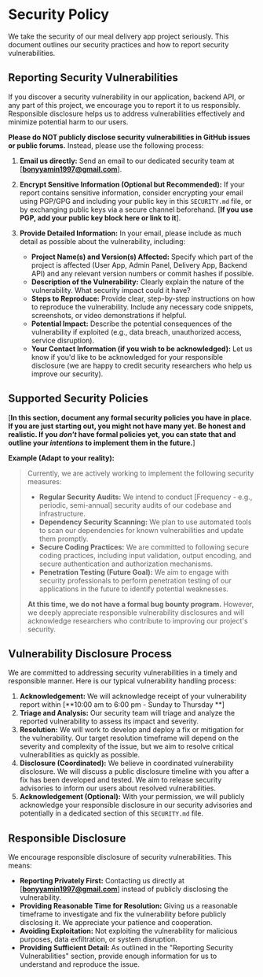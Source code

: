 # Security Policy

We take the security of our meal delivery app project seriously. This document outlines our security practices and how to report security vulnerabilities.

## Reporting Security Vulnerabilities

If you discover a security vulnerability in our application, backend API, or any part of this project, we encourage you to report it to us responsibly.  Responsible disclosure helps us to address vulnerabilities effectively and minimize potential harm to our users.

**Please do NOT publicly disclose security vulnerabilities in GitHub issues or public forums.**  Instead, please use the following process:

1.  **Email us directly:**  Send an email to our dedicated security team at [**bonyyamin1997@gmail.com**].

2.  **Encrypt Sensitive Information (Optional but Recommended):** If your report contains sensitive information, consider encrypting your email using PGP/GPG and including your public key in this `SECURITY.md` file, or by exchanging public keys via a secure channel beforehand. [**If you use PGP, add your public key block here or link to it**].

3.  **Provide Detailed Information:** In your email, please include as much detail as possible about the vulnerability, including:
    *   **Project Name(s) and Version(s) Affected:** Specify which part of the project is affected (User App, Admin Panel, Delivery App, Backend API) and any relevant version numbers or commit hashes if possible.
    *   **Description of the Vulnerability:**  Clearly explain the nature of the vulnerability. What security impact could it have?
    *   **Steps to Reproduce:**  Provide clear, step-by-step instructions on how to reproduce the vulnerability. Include any necessary code snippets, screenshots, or video demonstrations if helpful.
    *   **Potential Impact:**  Describe the potential consequences of the vulnerability if exploited (e.g., data breach, unauthorized access, service disruption).
    *   **Your Contact Information (if you wish to be acknowledged):** Let us know if you'd like to be acknowledged for your responsible disclosure (we are happy to credit security researchers who help us improve our security).

## Supported Security Policies

[**In this section, document any formal security policies you have in place. If you are just starting out, you might not have many yet. Be honest and realistic.  If you *don't* have formal policies yet, you can state that and outline your *intentions* to implement them in the future.**]

**Example (Adapt to your reality):**

> Currently, we are actively working to implement the following security measures:
>
> *   **Regular Security Audits:** We intend to conduct [Frequency - e.g., periodic, semi-annual] security audits of our codebase and infrastructure.
> *   **Dependency Security Scanning:** We plan to use automated tools to scan our dependencies for known vulnerabilities and update them promptly.
> *   **Secure Coding Practices:** We are committed to following secure coding practices, including input validation, output encoding, and secure authentication and authorization mechanisms.
> *   **Penetration Testing (Future Goal):**  We aim to engage with security professionals to perform penetration testing of our applications in the future to identify potential weaknesses.
>
> **At this time, we do not have a formal bug bounty program.** However, we deeply appreciate responsible vulnerability disclosures and will acknowledge researchers who contribute to improving our project's security.

## Vulnerability Disclosure Process

We are committed to addressing security vulnerabilities in a timely and responsible manner.  Here is our typical vulnerability handling process:

1.  **Acknowledgement:** We will acknowledge receipt of your vulnerability report within [**10:00 am to 6:00 pm - Sunday to Thursday **]
2.  **Triage and Analysis:** Our security team will triage and analyze the reported vulnerability to assess its impact and severity.
3.  **Resolution:** We will work to develop and deploy a fix or mitigation for the vulnerability. Our target resolution timeframe will depend on the severity and complexity of the issue, but we aim to resolve critical vulnerabilities as quickly as possible.
4.  **Disclosure (Coordinated):**  We believe in coordinated vulnerability disclosure. We will discuss a public disclosure timeline with you after a fix has been developed and tested.  We aim to release security advisories to inform our users about resolved vulnerabilities.
5.  **Acknowledgement (Optional):** With your permission, we will publicly acknowledge your responsible disclosure in our security advisories and potentially in a dedicated section of this `SECURITY.md` file.

## Responsible Disclosure

We encourage responsible disclosure of security vulnerabilities.  This means:

*   **Reporting Privately First:** Contacting us directly at [**bonyyamin1997@gmail.com**] instead of publicly disclosing the vulnerability.
*   **Providing Reasonable Time for Resolution:** Giving us a reasonable timeframe to investigate and fix the vulnerability before publicly disclosing it. We appreciate your patience and cooperation.
*   **Avoiding Exploitation:**  Not exploiting the vulnerability for malicious purposes, data exfiltration, or system disruption.
*   **Providing Sufficient Detail:**  As outlined in the "Reporting Security Vulnerabilities" section, provide enough information for us to understand and reproduce the issue.
